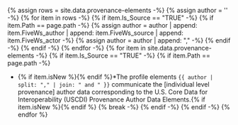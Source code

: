 
<!-- This liquid script creates context specific text for each pages author and author role implementer guidance using input data from input/data/provenance-elements.csv with the following columns:
- Row
- Is_Source : boolean flag if is provenance source element
- Observation_grouping: tag for grouping profiles together like ADI or vitals
- polled_vendors: boolean flag if vendors surveyed on their use of the provenance source element for this profile
- US_Core_Profile: title of US Core Profile (secondary sort parameter)
- URL: Canonical URL of US Core Profile
- Path: relative path of US Core Profile
- Type: resource type of US Core Profile (primary sort parameter)
- FiveWs_author: provenance source element choice based on FiveWs mapping (one per row)
- FiveWs_source: provenance source element choice based on FiveWs mapping (one per row)
- FiveWs_actor: provenance source element choice based on FiveWs mapping (one per row)
- is_MS: boolean flag if provenance source element is US Core Must Support
- vendor_support_element: boolean flag if vendors surveyed on their use of the provenance source element
- Target_Resource_1: provenance source element target resource (can be up to 7)
- Target_Resource_1_is_MS: boolean flag if provenance source element target resource is US Core Must Support
- vendor_support_Target_Resource_1: boolean flag if vendors surveyed on their use of the provenance source element target resource
- Target_Resource_2: provenance source element target resource (can be up to 7)
- Target_Resource_2_is_MS: boolean flag if provenance source element target resource is US Core Must Support
- vendor_support_Target_Resource_2: boolean flag if vendors surveyed on their use of the provenance source element target resource
- Target_Resource_3: provenance source element target resource (can be up to 7)
- vendor_support_Target_Resource_3: boolean flag if vendors surveyed on their use of the provenance source element target resource
- Target_Resource_4: provenance source element target resource (can be up to 7)
- vendor_support_Target_Resource_4: boolean flag if vendors surveyed on their use of the provenance source element target resource
- Target_Resource_5: provenance source element target resource (can be up to 7)
- vendor_support_Target_Resource_5: boolean flag if vendors surveyed on their use of the provenance source element target resource
- Target_Resource_6: provenance source element target resource (can be up to 7)
- vendor_support_Target_Resource_6: boolean flag if vendors surveyed on their use of the provenance source element target resource
- Target_Resource_7: provenance source element target resource (can be up to 7)
- vendor_support_Target_Resource_7: boolean flag if vendors surveyed on their use of the provenance source element target resource
- Comments
-  no include parameters:  -->
{% assign rows = site.data.provenance-elements -%}
{% assign author = '' -%}
{% for item in rows -%}
  {% if item.Is_Source == "TRUE" -%}
  {% if item.Path == page.path -%}
   {% assign author = author | append: item.FiveWs_author | append: item.FiveWs_source | append: item.FiveWs_actor -%}
   {% assign author = author | append: "," -%}
    {% endif -%}
    {% endif -%}
{% endfor -%}
{% for item in site.data.provenance-elements -%}
  {% if item.Is_Source == "TRUE" -%}
  {% if item.Path == page.path -%}
 - {% if item.isNew %}<span class="bg-success" markdown="1">{% endif %}\*The profile elements `{{ author | split: "," | join: " and " }}` communicate the [individual level provenance] author data corresponding to the U.S. Core Data for Interoperability (USCDI) Provenance Author Data Elements.{% if item.isNew %}</span><!-- new-content -->{% endif %}
       {% break -%}
    {% endif -%}
    {% endif -%}
{% endfor %}
